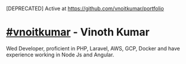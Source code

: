  [DEPRECATED] Active at https://github.com/vnoitkumar/portfolio

# [#vnoitkumar](https://www.google.com/search?q=%23vnoitkumar) - Vinoth Kumar

Wed Developer, proficient in PHP, Laravel, AWS, GCP, Docker and have experience working in Node Js and Angular.
